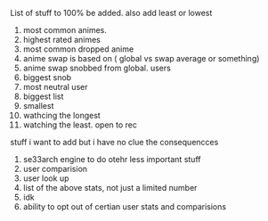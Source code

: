 List of stuff to 100% be added. also add least or lowest
1. most common animes.
2. highest rated animes
3. most common dropped anime
4. anime swap is based on ( global vs swap average or something)
5. anime swap snobbed from global.
users
1. biggest snob
2. most neutral user
3. biggest list
4. smallest
5. wathcing the longest
6. watching the least.
open to rec

stuff i want to add but i have no clue the consequencces
1. se33arch engine to do otehr less important stuff
2. user comparision
3. user look up
4. list of the above stats, not just a limited number
5. idk 
6. ability to opt out of certian user stats and comparisions
